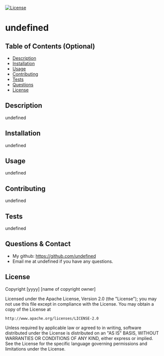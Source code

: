 
[![License](https://img.shields.io/badge/License-Apache%202.0-blue.svg)](https://opensource.org/licenses/Apache-2.0)

# undefined

## Table of Contents (Optional)
* [Description](#Description)
* [Installation](#Installation)
* [Usage](#Usage)
* [Contributing](#Contributing)
* [Tests](#Tests)
* [Questions](#Questions?)
* [License](#License)


## Description

undefined

## Installation

undefined

## Usage

undefined

## Contributing

undefined

## Tests

undefined

## Questions & Contact

* My github: https://github.com/undefined
* Email me at undefined if you have any questions.

## License

Copyright [yyyy] [name of copyright owner]

Licensed under the Apache License, Version 2.0 (the "License");
you may not use this file except in compliance with the License.
You may obtain a copy of the License at

    http://www.apache.org/licenses/LICENSE-2.0

Unless required by applicable law or agreed to in writing, software
distributed under the License is distributed on an "AS IS" BASIS,
WITHOUT WARRANTIES OR CONDITIONS OF ANY KIND, either express or implied.
See the License for the specific language governing permissions and
limitations under the License.